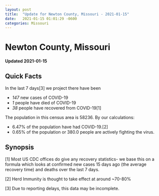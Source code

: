 ```yaml
---
layout: post
title:  "Update for Newton County, Missouri - 2021-01-15"
date:   2021-01-15 01:01:29 -0600
categories: Missouri
---
```


# Newton County, Missouri
#### Updated 2021-01-15

## Quick Facts

In the last 7 days[3] we project there have been
- *147* new cases of COVID-19
- *1* people have died of COVID-19
- *38* people have recovered from COVID-19[1]

The population in this census area is 58236. By our calculations:
- 6.47% of the population have had COVID-19.[2]
- 0.65% of the population or 380.0 people are actively fighting the virus.

## Synopsis




[1] Most US CDC offices do give any recovery statistics- we base this on a formula which looks at confirmed new cases
15 days ago (the average recovery time) and deaths over the last 7 days.

[2] Herd Immunity is thought to take effect at around ~70-80%

[3] Due to reporting delays, this data may be incomplete.
 
    